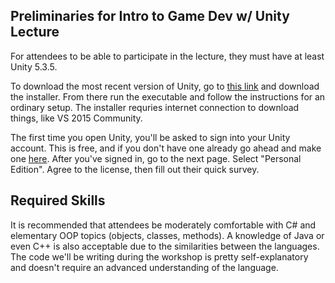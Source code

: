 ## Preliminaries for Intro to Game Dev w/ Unity Lecture

For attendees to be able to participate in the lecture, they must have at least Unity 5.3.5.

To download the most recent version of Unity, go to [this link](https://unity3d.com/get-unity/download?ref=personal) and download the installer. From there run the executable and follow the instructions for an ordinary setup. The installer requries internet connection to download things, like VS 2015 Community.

The first time you open Unity, you'll be asked to sign into your Unity account. This is free, and if you don't have one already go ahead and make one [here](https://accounts.unity3d.com/sign-up). After you've signed in, go to the next page. Select "Personal Edition". Agree to the license, then fill out their quick survey.

## Required Skills

It is recommended that attendees be moderately comfortable with C# and elementary OOP topics (objects, classes, methods). A knowledge of Java or even C++ is also acceptable due to the similarities between the languages. The code we'll be writing during the workshop is pretty self-explanatory and doesn't require an advanced understanding of the language.
